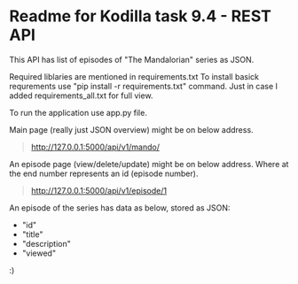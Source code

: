 # Readme for Kodilla task 9.4 - REST API
This API has list of episodes of "The Mandalorian" series as JSON.

Required liblaries are mentioned in requirements.txt
To install basick requrements use "pip install -r requirements.txt" command.
Just in case I added requirements_all.txt for full view.

To run the application use app.py file.

Main page (really just JSON overview) might be on below address.
> <http://127.0.0.1:5000/api/v1/mando/>

An episode page (view/delete/update) might be on below address. Where at the end number represents an id (episode number).
> <http://127.0.0.1:5000/api/v1/episode/1>

An episode of the series has data as below, stored as JSON:
- "id"
- "title"
- "description"
- "viewed"

:)
